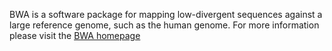 BWA is a software package for mapping low-divergent sequences against a large reference genome, such as the human genome.
For more information please visit the [BWA homepage](https://github.com/lh3/bwa)
